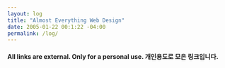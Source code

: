 ```yaml
---
layout: log
title: "Almost Everything Web Design"
date: 2005-01-22 00:1:22 -04:00
permalink: /log/
---
```


#### All links are external.  Only for a personal use.  개인용도로 모은 링크입니다.
